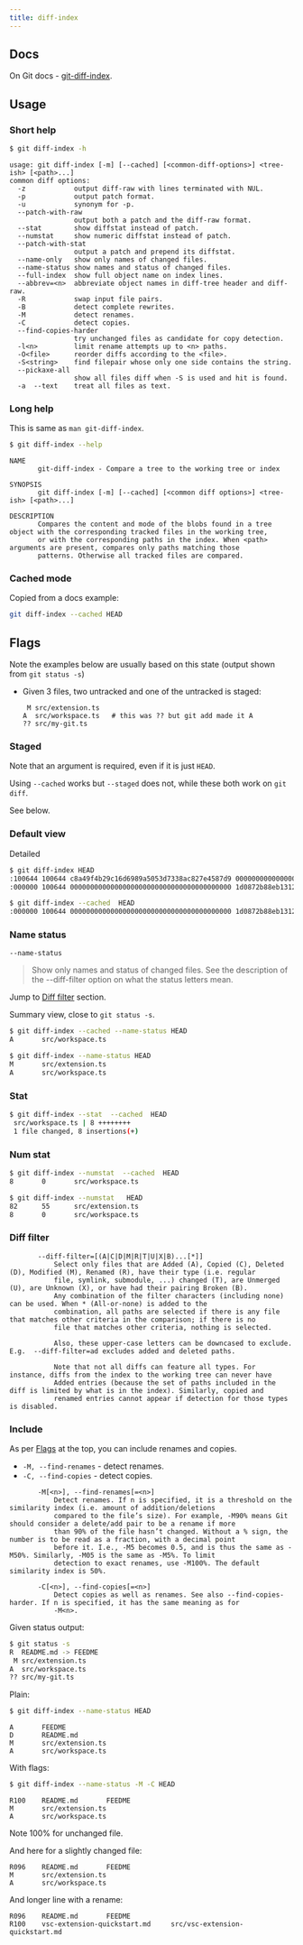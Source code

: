 ```yaml
---
title: diff-index
---
```


## Docs

On Git docs - [git-diff-index](https://www.git-scm.com/docs/git-diff-index).


## Usage


### Short help

```sh
$ git diff-index -h
```
```
usage: git diff-index [-m] [--cached] [<common-diff-options>] <tree-ish> [<path>...]
common diff options:
  -z            output diff-raw with lines terminated with NUL.
  -p            output patch format.
  -u            synonym for -p.
  --patch-with-raw
                output both a patch and the diff-raw format.
  --stat        show diffstat instead of patch.
  --numstat     show numeric diffstat instead of patch.
  --patch-with-stat
                output a patch and prepend its diffstat.
  --name-only   show only names of changed files.
  --name-status show names and status of changed files.
  --full-index  show full object name on index lines.
  --abbrev=<n>  abbreviate object names in diff-tree header and diff-raw.
  -R            swap input file pairs.
  -B            detect complete rewrites.
  -M            detect renames.
  -C            detect copies.
  --find-copies-harder
                try unchanged files as candidate for copy detection.
  -l<n>         limit rename attempts up to <n> paths.
  -O<file>      reorder diffs according to the <file>.
  -S<string>    find filepair whose only one side contains the string.
  --pickaxe-all
                show all files diff when -S is used and hit is found.
  -a  --text    treat all files as text.
```

### Long help

This is same as `man git-diff-index`.

```sh
$ git diff-index --help
```
```
NAME
       git-diff-index - Compare a tree to the working tree or index

SYNOPSIS
       git diff-index [-m] [--cached] [<common diff options>] <tree-ish> [<path>...]

DESCRIPTION
       Compares the content and mode of the blobs found in a tree object with the corresponding tracked files in the working tree,
       or with the corresponding paths in the index. When <path> arguments are present, compares only paths matching those
       patterns. Otherwise all tracked files are compared.
```


### Cached mode

Copied from a docs example:

```sh
git diff-index --cached HEAD
```


## Flags

Note the examples below are usually based on this state (output shown from `git status -s`)

- Given 3 files, two untracked and one of the untracked is staged:
    ```
     M src/extension.ts
    A  src/workspace.ts   # this was ?? but git add made it A
    ?? src/my-git.ts
    ```

### Staged

Note that an argument is required, even if it is just `HEAD`.

Using `--cached` works but `--staged` does not, while these both work on `git diff`.

See below.


### Default view

Detailed

```sh
$ git diff-index HEAD
:100644 100644 c8a49f4b29c16d6989a5053d7338ac827e4587d9 0000000000000000000000000000000000000000 M      src/extension.ts
:000000 100644 0000000000000000000000000000000000000000 1d0872b88eb13128aed9c82ab2bc58d312d15802 A      src/workspace.ts
```

```sh
$ git diff-index --cached  HEAD
:000000 100644 0000000000000000000000000000000000000000 1d0872b88eb13128aed9c82ab2bc58d312d15802 A      src/workspace.ts
```

### Name status

`--name-status`

> Show only names and status of changed files. See the description of the --diff-filter option on what the status letters mean.

Jump to [Diff filter](#diff-filter) section.

Summary view, close to `git status -s`.

```sh
$ git diff-index --cached --name-status HEAD
A       src/workspace.ts
```

```sh
$ git diff-index --name-status HEAD
M       src/extension.ts
A       src/workspace.ts
```

### Stat

```sh
$ git diff-index --stat  --cached  HEAD
 src/workspace.ts | 8 ++++++++
 1 file changed, 8 insertions(+)
```

### Num stat

```sh
$ git diff-index --numstat  --cached  HEAD
8       0       src/workspace.ts
```

```sh
$ git diff-index --numstat   HEAD
82      55      src/extension.ts
8       0       src/workspace.ts
```

### Diff filter

```
       --diff-filter=[(A|C|D|M|R|T|U|X|B)...[*]]
           Select only files that are Added (A), Copied (C), Deleted (D), Modified (M), Renamed (R), have their type (i.e. regular
           file, symlink, submodule, ...) changed (T), are Unmerged (U), are Unknown (X), or have had their pairing Broken (B).
           Any combination of the filter characters (including none) can be used. When * (All-or-none) is added to the
           combination, all paths are selected if there is any file that matches other criteria in the comparison; if there is no
           file that matches other criteria, nothing is selected.

           Also, these upper-case letters can be downcased to exclude. E.g.  --diff-filter=ad excludes added and deleted paths.

           Note that not all diffs can feature all types. For instance, diffs from the index to the working tree can never have
           Added entries (because the set of paths included in the diff is limited by what is in the index). Similarly, copied and
           renamed entries cannot appear if detection for those types is disabled.
```

### Include

As per [Flags](#flags) at the top, you can include renames and copies.

- `-M, --find-renames` - detect renames.
- `-C, --find-copies` - detect copies.

```
       -M[<n>], --find-renames[=<n>]
           Detect renames. If n is specified, it is a threshold on the similarity index (i.e. amount of addition/deletions
           compared to the file’s size). For example, -M90% means Git should consider a delete/add pair to be a rename if more
           than 90% of the file hasn’t changed. Without a % sign, the number is to be read as a fraction, with a decimal point
           before it. I.e., -M5 becomes 0.5, and is thus the same as -M50%. Similarly, -M05 is the same as -M5%. To limit
           detection to exact renames, use -M100%. The default similarity index is 50%.

       -C[<n>], --find-copies[=<n>]
           Detect copies as well as renames. See also --find-copies-harder. If n is specified, it has the same meaning as for
           -M<n>.
```

Given status output:

```sh
$ git status -s
R  README.md -> FEEDME
 M src/extension.ts
A  src/workspace.ts
?? src/my-git.ts
```

Plain:

```sh
$ git diff-index --name-status HEAD
```
```
A       FEEDME
D       README.md
M       src/extension.ts
A       src/workspace.ts
```

With flags:

```sh
$ git diff-index --name-status -M -C HEAD
```
```
R100    README.md       FEEDME
M       src/extension.ts
A       src/workspace.ts
```
Note 100% for unchanged file.

And here for a slightly changed file:

```
R096    README.md       FEEDME
M       src/extension.ts
A       src/workspace.ts
```

And longer line with a rename:

```
R096    README.md       FEEDME
R100    vsc-extension-quickstart.md     src/vsc-extension-quickstart.md
```
